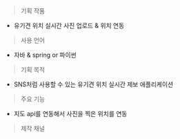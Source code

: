 
> 기획 작품 

- 유기견 위치 실시간 사진 업로드 & 위치 연동

> 사용 언어

- 자바 & spring or 파이썬

> 기획  목적

- SNS처럼 사용할 수 있는 유기견 위치 실시간 제보 애플리케이션

> 주요 기능

- 지도 api를 연동해서 사진을 찍은 위치를 연동

> 제작 채널



